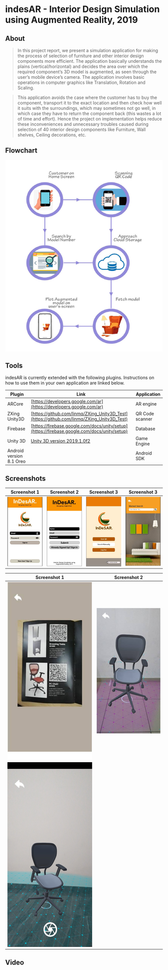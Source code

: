 # indesAR - Interior Design Simulation using Augmented Reality, 2019

## About

>In this project report, we present a simulation application for making the process of selection
>of furniture and other interior design components more efficient. The application basically
>understands the plains (vertical/horizontal) and decides the area over which the required component’s
>3D model is augmented, as seen through the user’s mobile device’s camera. The
>application involves basic operations in computer graphics like Translation, Rotation and Scaling.

>This application avoids the case where the customer has to buy the component, transport
>it to the exact location and then check how well it suits with the surroundings, which may
>sometimes not go well, in which case they have to return the component back (this wastes a lot
>of time and effort). Hence the project on implementation helps reduce these inconveniences and
>unnecessary troubles caused during selection of 40 interior design components like Furniture,
>Wall shelves, Ceiling decorations, etc.

## Flowchart
![Quizik App](https://github.com/motifx007/indesAR/blob/main/screenshots/Picture8.png)

## Tools

indesAR is currently extended with the following plugins.
Instructions on how to use them in your own application are linked below.

| Plugin | Link | Application |
| ------ | ------ | ----------|
| ARCore | [https://developers.google.com/ar](https://developers.google.com/ar) | AR engine |
| ZXing Unity3D | [https://github.com/linmq/ZXing_Unity3D_Test](https://github.com/linmq/ZXing_Unity3D_Test) | QR Code scanner |
| Firebase | [https://firebase.google.com/docs/unity/setup](https://firebase.google.com/docs/unity/setup) | Database |
| Unity 3D | [Unity 3D version 2019.1.0f2](https://unity3d.com/get-unity/download?thank-you=update&download_nid=61327&os=Win) | Game Engine |
| Android version 8.1 Oreo | | Android SDK |

## Screenshots

| Screenshot 1     | Screenshot 2      |Screenshot 3     |Screenshot 3     |
|------------|-------------|-------------|-------------|
| ![Quizik App](https://github.com/motifx007/indesAR/blob/main/screenshots/Capture.JPG)  |  ![Quizik App](https://github.com/motifx007/indesAR/blob/main/screenshots/Capture1.JPG) |![Quizik App](https://github.com/motifx007/indesAR/blob/main/screenshots/Capture3.JPG) | ![Quizik App](https://github.com/motifx007/indesAR/blob/main/screenshots/Capture2.JPG) |

| Screenshot 1     | Screenshot 2      |
|------------|-------------|
| ![Quizik App](https://github.com/motifx007/indesAR/blob/main/screenshots/Picture6.jpg)  |  ![Quizik App](https://github.com/motifx007/indesAR/blob/main/screenshots/Picture7.jpg) |
 ![Quizik App](https://github.com/motifx007/indesAR/blob/main/screenshots/Screenshot_20211103_075535_com.samson.indesARHari.jpg) |

## Video
